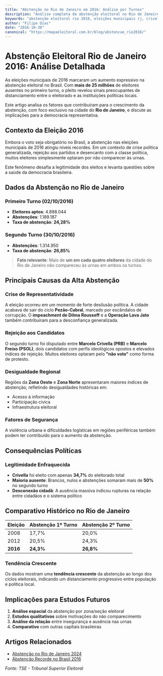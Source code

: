 ```yaml
---
title: "Abstenção no Rio de Janeiro em 2016: Análise por Turnos"
description: "Análise completa da abstenção eleitoral no Rio de Janeiro em 2016: 24,3% no 1º turno e 26,8% no 2º turno. Causas, consequências e comparativo histórico."
keywords: "abstenção eleitoral rio 2016, eleições municipais rj, crivella freixo, participação eleitoral"
author: "Filipe Dias"
date: "2016-10-30"
canonical: "https://mapaeleitoral.com.br/blog/abstencao_rio2016/"
---
```


# Abstenção Eleitoral Rio de Janeiro 2016: Análise Detalhada

As eleições municipais de 2016 marcaram um aumento expressivo na abstenção eleitoral no Brasil. Com **mais de 25 milhões** de eleitores ausentes no primeiro turno, o pleito revelou sinais preocupantes de distanciamento entre o eleitorado e as instituições políticas locais.

Este artigo analisa os fatores que contribuíram para o crescimento da abstenção, com foco exclusivo na cidade do **Rio de Janeiro**, e discute as implicações para a democracia representativa.

## Contexto da Eleição 2016

Embora o voto seja obrigatório no Brasil, a abstenção nas eleições municipais de 2016 atingiu níveis recordes. Em um contexto de crise política generalizada, rejeição aos partidos e desencanto com a classe política, muitos eleitores simplesmente optaram por não comparecer às urnas.

Este fenômeno desafia a legitimidade dos eleitos e levanta questões sobre a saúde da democracia brasileira.

## Dados da Abstenção no Rio de Janeiro

### Primeiro Turno (02/10/2016)
- **Eleitores aptos**: 4.898.044
- **Abstenções**: 1.189.187
- **Taxa de abstenção**: **24,28%**

### Segundo Turno (30/10/2016)
- **Abstenções**: 1.314.950
- **Taxa de abstenção**: **26,85%**

> **Fato relevante**: Mais de **um em cada quatro eleitores** da cidade do Rio de Janeiro não compareceu às urnas em ambos os turnos.

## Principais Causas da Alta Abstenção

### Crise de Representatividade
A eleição ocorreu em um momento de forte desilusão política. A cidade acabava de sair do ciclo **Pezão-Cabral**, marcado por escândalos de corrupção. O **impeachment de Dilma Rousseff** e a **Operação Lava Jato** também contribuíram para a desconfiança generalizada.

### Rejeição aos Candidatos
O segundo turno foi disputado entre **Marcelo Crivella (PRB)** e **Marcelo Freixo (PSOL)**, dois candidatos com perfis ideológicos opostos e elevados índices de rejeição. Muitos eleitores optaram pelo **"não voto"** como forma de protesto.

### Desigualdade Regional
Regiões da **Zona Oeste** e **Zona Norte** apresentaram maiores índices de abstenção, refletindo desigualdades históricas em:
- Acesso à informação
- Participação cívica
- Infraestrutura eleitoral

### Fatores de Segurança
A violência urbana e dificuldades logísticas em regiões periféricas também podem ter contribuído para o aumento da abstenção.

## Consequências Políticas

### Legitimidade Enfraquecida
- **Crivella** foi eleito com apenas **34,7%** do eleitorado total
- **Maioria ausente**: Brancos, nulos e abstenções somaram mais de **50%** no segundo turno
- **Desconexão cidadã**: A ausência massiva indicou rupturas na relação entre cidadãos e o sistema político

## Comparativo Histórico no Rio de Janeiro

| Eleição | Abstenção 1º Turno | Abstenção 2º Turno |
|---------|-------------------|-------------------|
| 2008    | 17,7%             | 20,0%             |
| 2012    | 20,5%             | 24,3%             |
| **2016**| **24,3%**         | **26,8%**         |

### Tendência Crescente
Os dados mostram uma **tendência crescente** da abstenção ao longo dos ciclos eleitorais, indicando um distanciamento progressivo entre população e política local.

## Implicações para Estudos Futuros

1. **Análise espacial** da abstenção por zona/seção eleitoral
2. **Estudos qualitativos** sobre motivações do não comparecimento
3. **Análise da relação** entre insegurança e ausência nas urnas
4. **Comparativo** com outras capitais brasileiras

## Artigos Relacionados
- [Abstenção no Rio de Janeiro 2024](/blog/abstencao_rio2024/)
- [Abstenção Recorde no Brasil 2016](/blog/abstencao_brasil16/)

*Fonte: TSE - Tribunal Superior Eleitoral*
